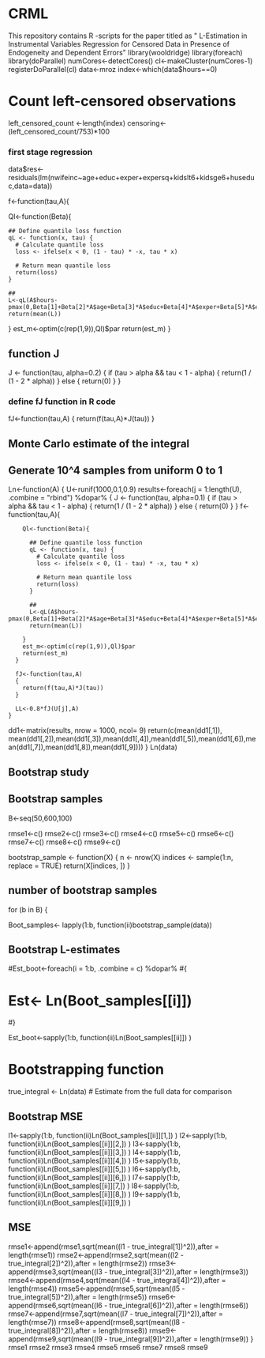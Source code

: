 # CRML
This repository contains R -scripts for the paper titled as " L-Estimation in Instrumental Variables Regression for Censored Data in Presence of Endogeneity and Dependent Errors"
library(wooldridge)
library(foreach)
library(doParallel)
numCores<-detectCores()
cl<-makeCluster(numCores-1)
registerDoParallel(cl)
data<-mroz
index<-which(data$hours==0) 

# Count left-censored observations
left_censored_count <-length(index)
censoring<-(left_censored_count/753)*100


### first stage regression
data$res<-residuals(lm(nwifeinc~age+educ+exper+expersq+kidslt6+kidsge6+huseduc,data=data))

f<-function(tau,A){
  
  Ql<-function(Beta){
    
    ## Define quantile loss function
    qL <- function(x, tau) {
      # Calculate quantile loss
      loss <- ifelse(x < 0, (1 - tau) * -x, tau * x)
      
      # Return mean quantile loss
      return(loss)
    }
    
    ##
    L<-qL(A$hours-pmax(0,Beta[1]+Beta[2]*A$age+Beta[3]*A$educ+Beta[4]*A$exper+Beta[5]*A$expersq+Beta[6]*A$kidslt6+Beta[7]*A$kidsge6+Beta[8]*A$nwifeinc+Beta[9]*A$res),tau)
    return(mean(L))
    
  }
  est_m<-optim(c(rep(1,9)),Ql)$par
  return(est_m)
}


## function J
J <- function(tau, alpha=0.2) {
  if (tau > alpha && tau < 1 - alpha) {
    return(1 / (1 - 2 * alpha))
  } else {
    return(0)
  }
} 

### define fJ function in R code

fJ<-function(tau,A)
{
  return(f(tau,A)*J(tau))
}

## Monte Carlo estimate of the integral
## Generate 10^4 samples from uniform 0 to 1 

Ln<-function(A)
{
  U<-runif(1000,0.1,0.9)
  results<-foreach(j = 1:length(U), .combine = "rbind") %dopar%
    {
      J <- function(tau, alpha=0.1) {
        if (tau > alpha && tau < 1 - alpha) {
          return(1 / (1 - 2 * alpha))
        } else {
          return(0)
        }
      } 
      f<-function(tau,A){
        
        Ql<-function(Beta){
          
          ## Define quantile loss function
          qL <- function(x, tau) {
            # Calculate quantile loss
            loss <- ifelse(x < 0, (1 - tau) * -x, tau * x)
            
            # Return mean quantile loss
            return(loss)
          }
          
          ##
          L<-qL(A$hours-pmax(0,Beta[1]+Beta[2]*A$age+Beta[3]*A$educ+Beta[4]*A$exper+Beta[5]*A$expersq+Beta[6]*A$kidslt6+Beta[7]*A$kidsge6+Beta[8]*A$nwifeinc+Beta[9]*A$res),tau)
          return(mean(L))
          
        }
        est_m<-optim(c(rep(1,9)),Ql)$par
        return(est_m)
      }
      
      fJ<-function(tau,A)
      {
        return(f(tau,A)*J(tau))
      }
      
      LL<-0.8*fJ(U[j],A)
    }
  dd1<-matrix(results, nrow = 1000, ncol= 9)
  return(c(mean(dd1[,1]), mean(dd1[,2]),mean(dd1[,3]),mean(dd1[,4]),mean(dd1[,5]),mean(dd1[,6]),mean(dd1[,7]),mean(dd1[,8]),mean(dd1[,9])))
}
Ln(data)

## Bootstrap study 
## Bootstrap samples
B<-seq(50,600,100)

rmse1<-c()
rmse2<-c()
rmse3<-c()
rmse4<-c()
rmse5<-c()
rmse6<-c()
rmse7<-c()
rmse8<-c()
rmse9<-c()

bootstrap_sample <- function(X) {
  n <- nrow(X)
  indices <- sample(1:n, replace = TRUE)
  return(X[indices, ])
}

## number of bootstrap samples
for (b in B) {
  

Boot_samples<- lapply(1:b, function(ii)bootstrap_sample(data))

## Bootstrap L-estimates
 #Est_boot<-foreach(i = 1:b, .combine = c) %dopar%
   #{
   #  Est<- Ln(Boot_samples[[i]])
  #}

Est_boot<-sapply(1:b, function(ii)Ln(Boot_samples[[ii]]) )

# Bootstrapping function

true_integral <- Ln(data)  # Estimate from the full data for comparison



## Bootstrap MSE
l1<-sapply(1:b, function(ii)Ln(Boot_samples[[ii]][1,]) )
l2<-sapply(1:b, function(ii)Ln(Boot_samples[[ii]][2,]) )
l3<-sapply(1:b, function(ii)Ln(Boot_samples[[ii]][3,]) )
l4<-sapply(1:b, function(ii)Ln(Boot_samples[[ii]][4,]) )
l5<-sapply(1:b, function(ii)Ln(Boot_samples[[ii]][5,]) )
l6<-sapply(1:b, function(ii)Ln(Boot_samples[[ii]][6,]) )
l7<-sapply(1:b, function(ii)Ln(Boot_samples[[ii]][7,]) )
l8<-sapply(1:b, function(ii)Ln(Boot_samples[[ii]][8,]) )
l9<-sapply(1:b, function(ii)Ln(Boot_samples[[ii]][9,]) )

## MSE 
rmse1<-append(rmse1,sqrt(mean((l1 - true_integral[1])^2)),after = length(rmse1))
rmse2<-append(rmse2,sqrt(mean((l2 - true_integral[2])^2)),after = length(rmse2))
rmse3<-append(rmse3,sqrt(mean((l3 - true_integral[3])^2)),after = length(rmse3))
rmse4<-append(rmse4,sqrt(mean((l4 - true_integral[4])^2)),after = length(rmse4))
rmse5<-append(rmse5,sqrt(mean((l5 - true_integral[5])^2)),after = length(rmse5))
rmse6<-append(rmse6,sqrt(mean((l6 - true_integral[6])^2)),after = length(rmse6))
rmse7<-append(rmse7,sqrt(mean((l7 - true_integral[7])^2)),after = length(rmse7))
rmse8<-append(rmse8,sqrt(mean((l8 - true_integral[8])^2)),after = length(rmse8))
rmse9<-append(rmse9,sqrt(mean((l9 - true_integral[9])^2)),after = length(rmse9))
}
rmse1
rmse2
rmse3
rmse4
rmse5
rmse6
rmse7
rmse8
rmse9
